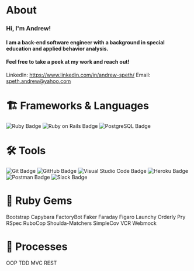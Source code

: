 # About
### Hi, I'm Andrew!

#### I am a back-end software engineer with a background in special education and applied behavior analysis.
#### Feel free to take a peek at my work and reach out!

LinkedIn: https://www.linkedin.com/in/andrew-speth/ Email: speth.andrew@yahoo.com


# 🏗   Frameworks & Languages
![Ruby Badge](https://img.shields.io/badge/Ruby-CC342D?logo=ruby&logoColor=fff&style=for-the-badge) ![Ruby on Rails Badge](https://img.shields.io/badge/Ruby%20on%20Rails-C00?logo=rubyonrails&logoColor=fff&style=for-the-badge) ![PostgreSQL Badge](https://img.shields.io/badge/PostgreSQL-4169E1?logo=postgresql&logoColor=fff&style=for-the-badge)

# 🛠   Tools
![Git Badge](https://img.shields.io/badge/Git-F05032?logo=git&logoColor=fff&style=for-the-badge) ![GitHub Badge](https://img.shields.io/badge/GitHub-181717?logo=github&logoColor=fff&style=for-the-badge) ![Visual Studio Code Badge](https://img.shields.io/badge/Visual%20Studio%20Code-007ACC?logo=visualstudiocode&logoColor=fff&style=for-the-badge) ![Heroku Badge](https://img.shields.io/badge/Heroku-430098?logo=heroku&logoColor=fff&style=for-the-badge)![Postman Badge](https://img.shields.io/badge/Postman-FF6C37?logo=postman&logoColor=fff&style=for-the-badge) ![Slack Badge](https://img.shields.io/badge/Slack-4A154B?logo=slack&logoColor=fff&style=for-the-badge)

# 💎   Ruby Gems

Bootstrap Capybara FactoryBot Faker Faraday Figaro Launchy Orderly Pry RSpec RuboCop Shoulda-Matchers SimpleCov VCR Webmock

# 💬   Processes
OOP TDD MVC REST
